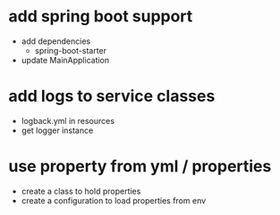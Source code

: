 # add spring boot support
- add dependencies
    - spring-boot-starter
- update MainApplication

# add logs to service classes
- logback.yml in resources
- get logger instance

# use property from yml / properties
- create a class to hold properties
- create a configuration to load properties from env